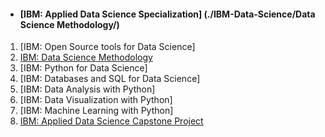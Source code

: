 - #### [IBM: Applied Data Science Specialization] (./IBM-Data-Science/Data Science Methodology/)
1. [IBM: Open Source tools for Data Science]
2. [IBM: Data Science Methodology](./IBM-Data-Science/Data%20Science%20Methodology)
3. [IBM: Python for Data Science]
4. [IBM: Databases and SQL for Data Science]
5. [IBM: Data Analysis with Python]
6. [IBM: Data Visualization with Python]
7. [IBM: Machine Learning with Python]
8. [IBM: Applied Data Science Capstone Project](./Applied-Data-Science-Specialization-IBM/IBM%20-%20Applied%20Data%20Science%20Capstone%20Project)
